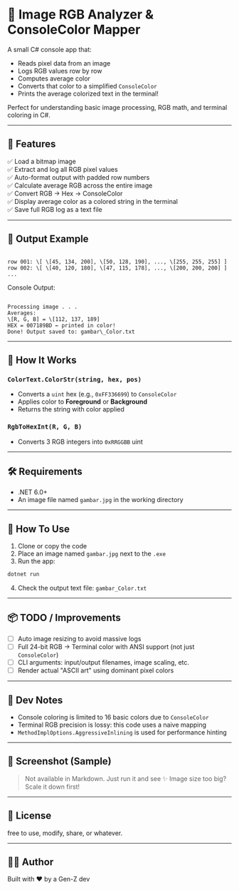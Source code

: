 # 🎨 Image RGB Analyzer & ConsoleColor Mapper

A small C# console app that:
- Reads pixel data from an image
- Logs RGB values row by row
- Computes average color
- Converts that color to a simplified `ConsoleColor`
- Prints the average colorized text in the terminal!

Perfect for understanding basic image processing, RGB math, and terminal coloring in C#.

---

## 🚀 Features

✅ Load a bitmap image  
✅ Extract and log all RGB pixel values  
✅ Auto-format output with padded row numbers  
✅ Calculate average RGB across the entire image  
✅ Convert RGB → Hex → ConsoleColor  
✅ Display average color as a colored string in the terminal  
✅ Save full RGB log as a text file

---

## 📂 Output Example

```

row 001: \[ \[45, 134, 200], \[50, 128, 190], ..., \[255, 255, 255] ]
row 002: \[ \[40, 120, 180], \[47, 115, 178], ..., \[200, 200, 200] ]
...

```

Console Output:

```

Processing image . . .
Averages:
\[R, G, B] = \[112, 137, 189]
HEX = 007189BD ← printed in color!
Done! Output saved to: gambar\_Color.txt

````

---

## 🧠 How It Works

### `ColorText.ColorStr(string, hex, pos)`
- Converts a `uint` hex (e.g., `0xFF336699`) to `ConsoleColor`
- Applies color to **Foreground** or **Background**
- Returns the string with color applied

### `RgbToHexInt(R, G, B)`
- Converts 3 RGB integers into `0xRRGGBB` uint

---

## 🛠️ Requirements

- .NET 6.0+  
- An image file named `gambar.jpg` in the working directory

---

## 🧪 How To Use

1. Clone or copy the code  
2. Place an image named `gambar.jpg` next to the `.exe`  
3. Run the app:

```bash
dotnet run
````

4. Check the output text file:
   `gambar_Color.txt`

---

## 📦 TODO / Improvements

* [ ] Auto image resizing to avoid massive logs
* [ ] Full 24-bit RGB → Terminal color with ANSI support (not just `ConsoleColor`)
* [ ] CLI arguments: input/output filenames, image scaling, etc.
* [ ] Render actual "ASCII art" using dominant pixel colors

---

## 🧃 Dev Notes

* Console coloring is limited to 16 basic colors due to `ConsoleColor`
* Terminal RGB precision is lossy: this code uses a naive mapping
* `MethodImplOptions.AggressiveInlining` is used for performance hinting

---

## 📸 Screenshot (Sample)

> Not available in Markdown. Just run it and see ✨
> Image size too big? Scale it down first!

---

## 📝 License

free to use, modify, share, or whatever.

---

## 👨‍💻 Author

Built with ❤️ by a Gen-Z dev
